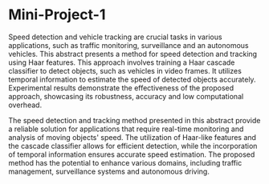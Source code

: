 # Mini-Project-1

Speed detection and vehicle tracking are crucial tasks in various applications, such as traffic monitoring, surveillance and an autonomous vehicles. This abstract presents a method for speed detection and tracking using Haar features. This approach involves training a Haar cascade classifier to detect objects, such as vehicles in video frames. It utilizes temporal information to estimate the speed of detected objects accurately. Experimental results demonstrate the effectiveness of the proposed approach, showcasing its robustness, accuracy and low computational overhead. 


The speed detection and tracking method presented in this abstract provide a reliable solution for applications that require real-time monitoring and analysis of moving objects' speed. The utilization of Haar-like features and the cascade classifier allows for efficient detection, while the incorporation of temporal information ensures accurate speed estimation. The proposed method has the potential to enhance various domains, including traffic management, surveillance systems and autonomous driving. 



